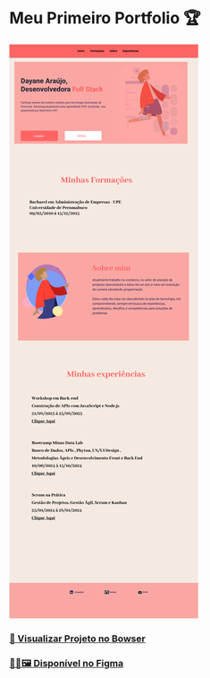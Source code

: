# Meu Primeiro Portfolio 🏆

<img src="/img/portfolio dayane.png">

<h3  style="color: green; text-decoration: none;"><strong><a href="https://dayane.netlify.app/">
  🎥 Visualizar Projeto no Bowser</a></strong></h3>


<h3  style="color: green; text-decoration: none;"><strong><a href="https://www.figma.com/design/5D8dPz1K8RhT0yJf3HB6fa/portfolio-dayane?node-id=0-1&p=f&t=gic3fJ8zhVc9DiLS-0">
  👩‍🎨🖼️ Disponível no Figma</a></strong></h3>




